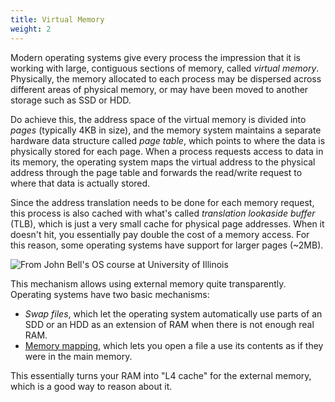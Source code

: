 ```yaml
---
title: Virtual Memory
weight: 2
---
```


Modern operating systems give every process the impression that it is working with large, contiguous sections of memory, called *virtual memory*. Physically, the memory allocated to each process may be dispersed across different areas of physical memory, or may have been moved to another storage such as SSD or HDD.

Do achieve this, the address space of the virtual memory is divided into *pages* (typically 4KB in size), and the memory system maintains a separate hardware data structure called *page table*, which points to where the data is physically stored for each page. When a process requests access to data in its memory, the operating system maps the virtual address to the physical address through the page table and forwards the read/write request to where that data is actually stored.

Since the address translation needs to be done for each memory request, this process is also cached with what's called *translation lookaside buffer* (TLB), which is just a very small cache for physical page addresses. When it doesn't hit, you essentially pay double the cost of a memory access. For this reason, some operating systems have support for larger pages (~2MB).

![From John Bell\'s OS course at University of Illinois](../img/virtual-memory.jpg)

This mechanism allows using external memory quite transparently. Operating systems have two basic mechanisms:

- *Swap files*, which let the operating system automatically use parts of an SDD or an HDD as an extension of RAM when there is not enough real RAM.
- [Memory mapping](https://en.wikipedia.org/wiki/Mmap), which lets you open a file a use its contents as if they were in the main memory.

This essentially turns your RAM into "L4 cache" for the external memory, which is a good way to reason about it.
